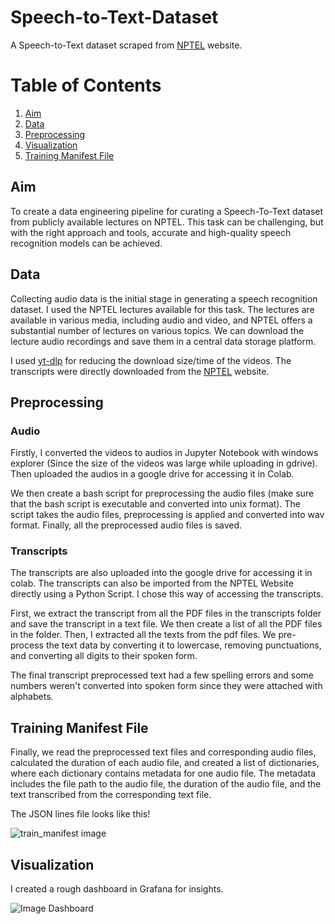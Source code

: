 # Speech-to-Text-Dataset

A Speech-to-Text dataset scraped from [NPTEL](https://nptel.ac.in/courses/106106184) website.

# Table of Contents

1. [ Aim ](#aim)
2. [ Data ](#data)
3. [ Preprocessing ](#pre)
4. [ Visualization ](#viz)
5. [ Training Manifest File ](#tra)


<a name="aim"></a>
## Aim

To create a data engineering pipeline for curating a Speech-To-Text dataset from publicly available lectures on NPTEL. This task can be challenging, but with the right approach and tools, accurate and high-quality speech recognition models can be achieved. 

<a name="data"></a>
## Data

Collecting audio data is the initial stage in generating a speech recognition dataset. I used the NPTEL lectures available for this task. The lectures are available in various media, including audio and video, and NPTEL offers a substantial number of lectures on various topics. We can download the lecture audio recordings and save them in a central data storage platform.

I used [yt-dlp](https://github.com/yt-dlp/yt-dlp) for reducing the download size/time of the videos. The transcripts were directly downloaded from the [NPTEL](https://nptel.ac.in/courses/106106184) website. 

<a name="pre"></a>
## Preprocessing

### Audio

Firstly, I converted the videos to audios in Jupyter Notebook with windows explorer (Since the size of the videos was large while uploading in gdrive). Then uploaded the audios in a google drive for accessing it in Colab. 

We then create a bash script for preprocessing the audio files (make sure that the bash script is executable and converted into unix format). The script takes the audio files, preprocessing is applied and converted into wav format. Finally, all the preprocessed audio files is saved.

### Transcripts

The transcripts are also uploaded into the google drive for accessing it in colab. The transcripts can also be imported from the NPTEL Website directly using a Python Script. I chose this way of accessing the transcripts.

First, we extract the transcript from all the PDF files in the transcripts folder and save the transcript in a text file. We then create a list of all the PDF files in the folder. Then, I extracted all the texts from the pdf files. We pre-process the text data by converting it to lowercase, removing punctuations, and converting all digits to their spoken form.

The final transcript preprocessed text had a few spelling errors and some numbers weren't converted into spoken form since they were attached with alphabets.

<a name="tra"></a>
## Training Manifest File

Finally, we read the preprocessed text files and corresponding audio files, calculated the duration of each audio file, and created a list of dictionaries, where each dictionary contains metadata for one audio file. The metadata includes the file path to the audio file, the duration of the audio file, and the text transcribed from the corresponding text file.

The JSON lines file looks like this!

![train_manifest image](https://user-images.githubusercontent.com/89388819/233790900-64ff71b9-8183-47fa-98a4-8974a73dda67.jpg)

<a name="viz"></a>
## Visualization

I created a rough dashboard in Grafana for insights.

![Image Dashboard](https://user-images.githubusercontent.com/89388819/233783726-475b0d29-7ed1-41b4-9a72-96097efe097a.jpg)
